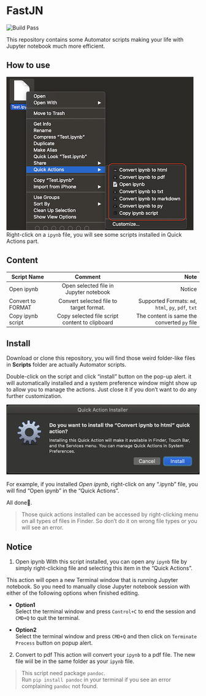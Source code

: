 # FastJN

![Build Pass](https://img.shields.io/travis/rust-lang/rust.svg)

This repository contains some Automator scripts making your life with Jupyter notebook much more efficient.
## How to use
![Demo](Resources/Demo/Demo_1.png)  
Right-click on a `ipynb` file, you will see some scripts installed in Quick Actions part.

## Content

| Script Name   |     Comment       | Note  |
| ------------- |:-------------:| -----:|
| Open ipynb     | Open selected file in Jupyter notebook | Notice |
| Convert to FORMAT | Convert selected file to target format.| Supported Formats: `md`, `html`, `py`, `pdf`, `txt` |
| Copy ipynb script | Copy selected file script content to clipboard | The content is same the converted `py` file |

## Install

Download or clone this repository, you will find those weird folder-like files in **Scripts** folder are actually Automator scripts.  

Double-click on the script and click “install” button on the pop-up alert. it will automatically installed and a system preference window might show up to allow you to manage the actions. Just close it if you don’t want to do any further customization.

![Demo](Resources/Demo/Demo_0.png)  

For example, if you installed _Open ipynb_, right-click on any “.ipynb” file, you will find “Open ipynb” in the “Quick Actions”.

All done👏.

> Those quick actions installed can be accessed by right-clicking menu on all types of files in Finder. So don’t do it on wrong file types or you will see an error.

## Notice
1. Open ipynb
With this script installed, you can open any `ipynb` file by simply right-clicking file and selecting this item in the “Quick Actions”.

This action will open a new Terminal window that is running Jupyter notebook. So you need to manually close Jupyter notebook session with either of the following options when finished editing.   

- **Option1**  
Select the terminal window and press `Control+C` to end the session and `CMD+Q` to quit the terminal.  

- **Option2**   
Select the terminal window and press `CMD+Q` and then click on `Terminate Process` button on popup alert.

2. Convert to pdf
This action will convert your `ipynb` to a pdf file. 
The new file wiil be in the same folder as your `ipynb` file.

> This script need package `pandoc`.  
Run `pip install pandoc` in your terminal if you see an error complaining `pandoc` not found.



